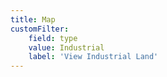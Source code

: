 ```yaml
---
title: Map
customFilter:
    field: type
    value: Industrial
    label: 'View Industrial Land'
---
```


